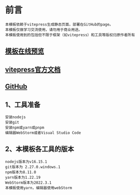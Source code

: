 ## 

# 前言

```
本模板依赖于vitepress生成静态页面，部署在GitHub的page。
本模板仅做学习交流使用，请勿用于商业用途。
本模板使用到的包括但不限于框架（如vitepress）和工具等版权归原作者所有
```



## [模板在线预览](https://qianyinggenian.github.io/vitePressBlog/)

## [vitepress官方文档](https://vitepress.dev/)

## [GitHub](https://github.com/)

## 1、工具准备

```
安装nodejs
安装git
安装npm或yarn或pnpm
编辑器WebStorm或者Visual Studio Code
```

## 2、本模板各工具的版本

```
nodejs版本为v16.15.1
git版本为 2.27.0.windows.1
npm版本为8.11.0
yarn版本为1.22.19
WebStorm版本为2022.3.1
本模板使用yarn，编辑器使用webStorm
```


